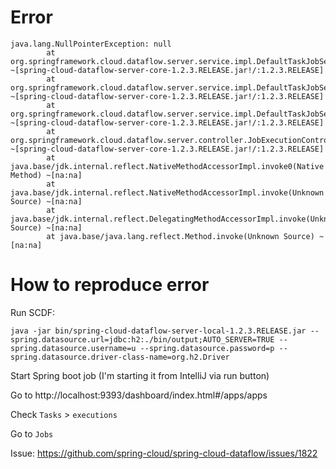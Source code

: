Error
=====

    java.lang.NullPointerException: null
            at org.springframework.cloud.dataflow.server.service.impl.DefaultTaskJobService.getTaskJobExecution(DefaultTaskJobService.java:240) ~[spring-cloud-dataflow-server-core-1.2.3.RELEASE.jar!/:1.2.3.RELEASE]
            at org.springframework.cloud.dataflow.server.service.impl.DefaultTaskJobService.getTaskJobExecutionsForList(DefaultTaskJobService.java:233) ~[spring-cloud-dataflow-server-core-1.2.3.RELEASE.jar!/:1.2.3.RELEASE]
            at org.springframework.cloud.dataflow.server.service.impl.DefaultTaskJobService.listJobExecutions(DefaultTaskJobService.java:103) ~[spring-cloud-dataflow-server-core-1.2.3.RELEASE.jar!/:1.2.3.RELEASE]
            at org.springframework.cloud.dataflow.server.controller.JobExecutionController.list(JobExecutionController.java:91) ~[spring-cloud-dataflow-server-core-1.2.3.RELEASE.jar!/:1.2.3.RELEASE]
            at java.base/jdk.internal.reflect.NativeMethodAccessorImpl.invoke0(Native Method) ~[na:na]
            at java.base/jdk.internal.reflect.NativeMethodAccessorImpl.invoke(Unknown Source) ~[na:na]
            at java.base/jdk.internal.reflect.DelegatingMethodAccessorImpl.invoke(Unknown Source) ~[na:na]
            at java.base/java.lang.reflect.Method.invoke(Unknown Source) ~[na:na]


How to reproduce error
===

Run SCDF:

    java -jar bin/spring-cloud-dataflow-server-local-1.2.3.RELEASE.jar --spring.datasource.url=jdbc:h2:./bin/output;AUTO_SERVER=TRUE --spring.datasource.username=u --spring.datasource.password=p --spring.datasource.driver-class-name=org.h2.Driver

Start Spring boot job (I'm starting it from IntelliJ via run button)

Go to
    http://localhost:9393/dashboard/index.html#/apps/apps

Check ```Tasks``` > ```executions```

Go to ```Jobs```

Issue: https://github.com/spring-cloud/spring-cloud-dataflow/issues/1822